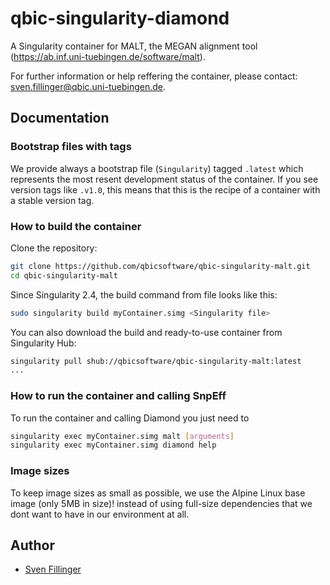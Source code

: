 # qbic-singularity-diamond
A Singularity container for MALT, the MEGAN alignment tool (https://ab.inf.uni-tuebingen.de/software/malt). 
   
For further information or help reffering the container, please contact: sven.fillinger@qbic.uni-tuebingen.de. 

## Documentation

### Bootstrap files with tags
We provide always a bootstrap file (`Singularity`) tagged `.latest` which represents the most resent development status of the container. If you see version tags like `.v1.0`, this means that this is the recipe of a container with a stable version tag.

### How to build the container

Clone the repository:

```bash
git clone https://github.com/qbicsoftware/qbic-singularity-malt.git
cd qbic-singularity-malt
```

Since Singularity 2.4, the build command from file looks like this:

```bash
sudo singularity build myContainer.simg <Singularity file>
```

You can also download the build and ready-to-use container from Singularity Hub:

```bash
singularity pull shub://qbicsoftware/qbic-singularity-malt:latest
...
```

### How to run the container and calling SnpEff
To run the container and calling Diamond you just need to 

```bash
singularity exec myContainer.simg malt [arguments]
singularity exec myContainer.simg diamond help
```

### Image sizes

To keep image sizes as small as possible, we use the Alpine Linux base image (only 5MB in size)! instead of using full-size dependencies that we dont want to have in our environment at all. 
 

## Author

* [Sven Fillinger](https://github.com/sven1103)
